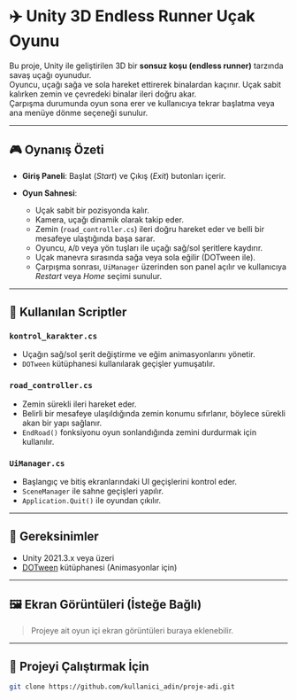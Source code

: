 # ✈️ Unity 3D Endless Runner Uçak Oyunu

Bu proje, Unity ile geliştirilen 3D bir **sonsuz koşu (endless runner)** tarzında savaş uçağı oyunudur.  
Oyuncu, uçağı sağa ve sola hareket ettirerek binalardan kaçınır. Uçak sabit kalırken zemin ve çevredeki binalar ileri doğru akar.  
Çarpışma durumunda oyun sona erer ve kullanıcıya tekrar başlatma veya ana menüye dönme seçeneği sunulur.

---

## 🎮 Oynanış Özeti

- **Giriş Paneli**: Başlat (*Start*) ve Çıkış (*Exit*) butonları içerir.

- **Oyun Sahnesi**:
  - Uçak sabit bir pozisyonda kalır.
  - Kamera, uçağı dinamik olarak takip eder.
  - Zemin (`road_controller.cs`) ileri doğru hareket eder ve belli bir mesafeye ulaştığında başa sarar.
  - Oyuncu, `A`/`D` veya yön tuşları ile uçağı sağ/sol şeritlere kaydırır.
  - Uçak manevra sırasında sağa veya sola eğilir (DOTween ile).
  - Çarpışma sonrası, `UiManager` üzerinden son panel açılır ve kullanıcıya *Restart* veya *Home* seçimi sunulur.

---

## 🧩 Kullanılan Scriptler

### `kontrol_karakter.cs`
- Uçağın sağ/sol şerit değiştirme ve eğim animasyonlarını yönetir.
- `DOTween` kütüphanesi kullanılarak geçişler yumuşatılır.

### `road_controller.cs`
- Zemin sürekli ileri hareket eder.
- Belirli bir mesafeye ulaşıldığında zemin konumu sıfırlanır, böylece sürekli akan bir yapı sağlanır.
- `EndRoad()` fonksiyonu oyun sonlandığında zemini durdurmak için kullanılır.

### `UiManager.cs`
- Başlangıç ve bitiş ekranlarındaki UI geçişlerini kontrol eder.
- `SceneManager` ile sahne geçişleri yapılır.
- `Application.Quit()` ile oyundan çıkılır.

---

## 🚀 Gereksinimler

- Unity 2021.3.x veya üzeri
- [DOTween](http://dotween.demigiant.com/) kütüphanesi (Animasyonlar için)

---

## 🖼️ Ekran Görüntüleri (İsteğe Bağlı)
> Projeye ait oyun içi ekran görüntüleri buraya eklenebilir.

---

## 📂 Projeyi Çalıştırmak İçin

```bash
git clone https://github.com/kullanici_adin/proje-adi.git
